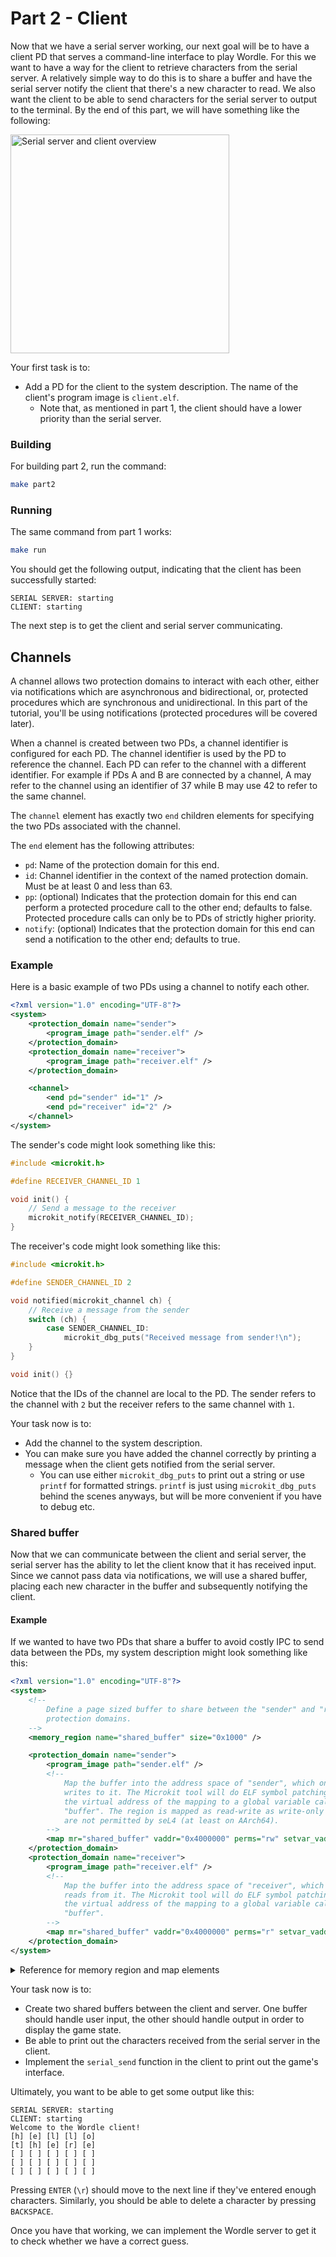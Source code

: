 # Part 2 - Client

Now that we have a serial server working, our next goal will be to have a client PD that serves a command-line interface to play Wordle. For this we want to have a way for the client to retrieve characters from the serial server. A relatively simple way to do this is to share a buffer and have the serial server notify the client that there's a new character to read. We also want the client to be able to send characters for the serial server
to output to the terminal. By the end of this part, we will have something like the following:

<p><img height="350" src="assets/part2/overview.svg" alt="Serial server and client overview" /></p>

<!-- [^1]: While it would be easier to just IPC five characters at a time, since the server has higher priority than the client, doing a protected procedure (same concept as IPC which will be explained later), is restricted in Microkit. See <a href="https://github.com/seL4/microkit/blob/main/docs/manual.md#protected-procedure-priorities" target="_blank">this section</a> in the manual for details. -->

Your first task is to:
* Add a PD for the client to the system description. The name of the client's program image is `client.elf`.
    * Note that, as mentioned in part 1, the client should have a lower priority than the serial server.

### Building

For building part 2, run the command:

```sh
make part2
```

### Running

The same command from part 1 works:
```sh
make run
```

You should get the following output, indicating that the client has been successfully started:
```
SERIAL SERVER: starting
CLIENT: starting
```

The next step is to get the client and serial server communicating.

## Channels

A channel allows two protection domains to interact with each other, either via notifications which are asynchronous and bidirectional, or, protected procedures which are synchronous and unidirectional. In this part of the tutorial, you'll be using notifications (protected procedures will be covered later).

When a channel is created between two PDs, a channel identifier is configured for each PD. The channel identifier is used by the PD to reference the channel. Each PD can refer to the channel with a different identifier. For example if PDs A and B are connected by a channel, A may refer to the channel using an identifier of 37 while B may use 42 to refer to the same channel.

The `channel` element has exactly two `end` children elements for specifying the two PDs associated with the channel.

The `end` element has the following attributes:

* `pd`: Name of the protection domain for this end.
* `id`: Channel identifier in the context of the named protection domain. Must be at least 0 and less than 63.
* `pp`: (optional) Indicates that the protection domain for this end can perform a protected procedure call to the other end; defaults to false.
        Protected procedure calls can only be to PDs of strictly higher priority.
* `notify`: (optional) Indicates that the protection domain for this end can send a notification to the other end; defaults to true.


### Example

Here is a basic example of two PDs using a channel to notify each other.

```xml
<?xml version="1.0" encoding="UTF-8"?>
<system>
    <protection_domain name="sender">
        <program_image path="sender.elf" />
    </protection_domain>
    <protection_domain name="receiver">
        <program_image path="receiver.elf" />
    </protection_domain>

    <channel>
        <end pd="sender" id="1" />
        <end pd="receiver" id="2" />
    </channel>
</system>
```

The sender's code might look something like this:
```c
#include <microkit.h>

#define RECEIVER_CHANNEL_ID 1

void init() {
    // Send a message to the receiver
    microkit_notify(RECEIVER_CHANNEL_ID);
}
```

The receiver's code might look something like this:
```c
#include <microkit.h>

#define SENDER_CHANNEL_ID 2

void notified(microkit_channel ch) {
    // Receive a message from the sender
    switch (ch) {
        case SENDER_CHANNEL_ID:
            microkit_dbg_puts("Received message from sender!\n");
    }
}

void init() {}
```

Notice that the IDs of the channel are local to the PD. The sender refers to the channel with `2` but the receiver refers to the same channel with `1`.

Your task now is to:
* Add the channel to the system description.
* You can make sure you have added the channel correctly by printing a message when the client gets notified from the serial server.
    * You can use either `microkit_dbg_puts` to print out a string or use `printf` for formatted strings. `printf` is just using `microkit_dbg_puts`
      behind the scenes anyways, but will be more convenient if you have to debug etc.

### Shared buffer

Now that we can communicate between the client and serial server, the serial server has the ability to let the client know that it has received input. Since we cannot pass data via notifications, we will use a shared buffer, placing each new character in the buffer and subsequently notifying the client.

#### Example

If we wanted to have two PDs that share a buffer to avoid costly IPC to send data between the PDs, my system description might look something like this:

```xml
<?xml version="1.0" encoding="UTF-8"?>
<system>
    <!--
        Define a page sized buffer to share between the "sender" and "receiver"
        protection domains.
    -->
    <memory_region name="shared_buffer" size="0x1000" />

    <protection_domain name="sender">
        <program_image path="sender.elf" />
        <!--
            Map the buffer into the address space of "sender", which only
            writes to it. The Microkit tool will do ELF symbol patching to set
            the virtual address of the mapping to a global variable called
            "buffer". The region is mapped as read-write as write-only mappings
            are not permitted by seL4 (at least on AArch64).
        -->
        <map mr="shared_buffer" vaddr="0x4000000" perms="rw" setvar_vaddr="buffer"/>
    </protection_domain>
    <protection_domain name="receiver">
        <program_image path="receiver.elf" />
        <!--
            Map the buffer into the address space of "receiver", which only
            reads from it. The Microkit tool will do ELF symbol patching to set
            the virtual address of the mapping to a global variable called
            "buffer".
        -->
        <map mr="shared_buffer" vaddr="0x4000000" perms="r" setvar_vaddr="buffer"/>
    </protection_domain>
</system>
```

<details><summary>Reference for memory region and map elements</summary>

`memory_region`:
* `name`: A unique name for the memory region
* `size`: Size of the memory region in bytes (must be a multiple of the page size)
* `page_size`: (optional) Size of the pages used in the memory region; must be a supported page size if provided. Defaults to the largest page size for the target architecture that the memory region is aligned to.
* `phys_addr`: (optional) The physical address for the start of the memory region (must be a multiple of the page size).

`map`:
* `mr`: Identifies the memory region to map.
* `vaddr`: Identifies the virtual address at which to map the memory region to.
* `perms`: Identifies the permissions with which to map the memory region with. Can be any combination of r (read), w (write), and x (eXecute).
* `cached`: Determines if region is mapped with caching enabled or disabled. Defaults to true.
* `setvar_vaddr`: Specifies a symbol in the program image. This symbol will be rewritten with the virtual address of the memory region.
</details>

Your task now is to:
* Create two shared buffers between the client and server. One buffer should handle user input, the other should handle output in order to display the game state.
* Be able to print out the characters received from the serial server in the client.
* Implement the `serial_send` function in the client to print out the game's interface.

Ultimately, you want to be able to get some output like this:
```
SERIAL SERVER: starting
CLIENT: starting
Welcome to the Wordle client!
[h] [e] [l] [l] [o]
[t] [h] [e] [r] [e]
[ ] [ ] [ ] [ ] [ ]
[ ] [ ] [ ] [ ] [ ]
[ ] [ ] [ ] [ ] [ ]
```

Pressing `ENTER` (`\r`) should move to the next line if they've entered enough characters. Similarly, you should be able to delete a character by pressing `BACKSPACE`.

Once you have that working, we can implement the Wordle server to get it to check whether we have a correct guess.
